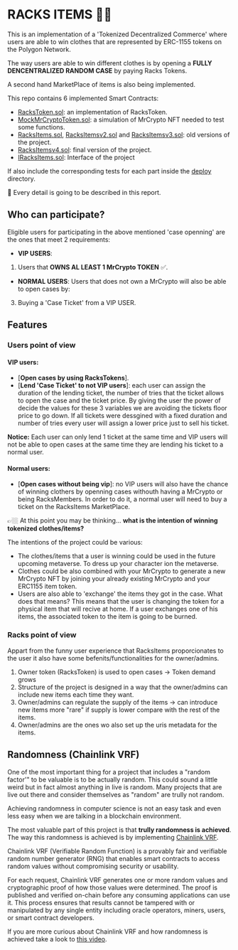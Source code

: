 # RACKS ITEMS 👕👖

This is an implementation of a 'Tokenized Decentralized Commerce' where users are able to win clothes that are represented by ERC-1155 tokens on the Polygon Network.

The way users are able to win different clothes is by opening a **FULLY DENCENTRALIZED RANDOM CASE** by paying Racks Tokens.

A second hand MarketPlace of items is also being implemented.

This repo contains 6 implemented Smart Contracts:

- [RacksToken.sol](https://github.com/JMariadlcs/racks-items-backend/blob/main/contracts/RacksToken.sol): an implementation of RacksToken.
- [MockMrCryptoToken.sol](https://github.com/JMariadlcs/racks-items-backend/blob/main/contracts/MockMrCryptoToken.sol): a simulation of MrCrypto NFT needed to test some functions.
- [RacksItems.sol](https://github.com/JMariadlcs/racks-items-backend/blob/main/contracts/RacksItems.sol), [RacksItemsv2.sol](https://github.com/JMariadlcs/racks-items-backend/blob/main/contracts/RacksItemsv2.sol) and [RacksItemsv3.sol](https://github.com/JMariadlcs/racks-items-backend/blob/main/contracts/RacksItemsv3.sol): old versions of the project.
- [RacksItemsv4.sol](https://github.com/devScrooge/racks-items-backend/blob/main/contracts/RacksItemsv4.sol): final version of the project.
- [IRacksItems.sol](https://github.com/JMariadlcs/racks-items-backend/blob/main/contracts/IRacksItems.sol): Interface of the project

If also include the corresponding tests for each part inside the [deploy](https://github.com/JMariadlcs/racks-items-backend/tree/main/deploy) directory.

🚨 Every detail is going to be described in this report.

## Who can participate?

Eligible users for participating in the above mentioned 'case openning' are the ones that meet 2 requirements:

- **VIP USERS**:

1. Users that **OWNS AL LEAST 1 MrCrypto TOKEN** ✅.

- **NORMAL USERS**:
  Users that does not own a MrCrypto will also be able to open cases by:

3. Buying a 'Case Ticket' from a VIP USER.

## Features

### Users point of view

#### VIP users:

- [**Open cases by using RacksTokens**].
- [**Lend 'Case Ticket' to not VIP users**]: each user can assign the duration of the lending ticket, the number of tries that the ticket allows to open the case and the ticket price. By giving the user the power of decide the values for these 3 variables we are avoiding the tickets floor price to go down. If all tickets were dessgined with a fixed duration and number of tries every user will assign a lower price just to sell his ticket.

**Notice:** Each user can only lend 1 ticket at the same time and VIP users will not be able to open cases at the same time they are lending his ticket to a normal user.

#### Normal users:

- [**Open cases without being vip**]: no VIP users will also have the chance of winning clothers by openning cases withouth having a MrCrypto or being RacksMembers. In order to do it, a normal user will need to buy a ticket on the RacksItems MarketPlace.

👉🏼 At this point you may be thinking... **what is the intention of winning tokenized clothes/items?**

The intentions of the project could be various:

- The clothes/items that a user is winning could be used in the future upcoming metaverse. To dress up your character ion the metaverse.
- Clothes could be also combined with your MrCrypto to generate a new MrCrypto NFT by joining your already existing MrCrypto and your ERC1155 item token.
- Users are also able to 'exchange' the items they got in the case. What does that means? This means that the user is changing the token for a physical item that will recive at home. If a user exchanges one of his items, the associated token to the item is going to be burned.

### Racks point of view

Appart from the funny user experience that RacksItems proporcionates to the user it also have some befenits/functionalities for the owner/admins.

1. Owner token (RacksToken) is used to open cases -> Token demand grows
2. Structure of the project is designed in a way that the owner/admins can include new items each time they want.
3. Owner/admins can regulate the supply of the items -> can introduce new items more "rare" if supply is lower compare with the rest of the items.
4. Owner/admins are the ones wo also set up the uris metadata for the items.

## Randomness (Chainlink VRF)

One of the most important thing for a project that includes a "random factor'" to be valuable is to be actually random. This could sound a little weird but in fact almost anything in live is random. Many projects that are live out there and consider themselves as "random" are trully not random.

Achieving randomness in computer science is not an easy task and even less easy when we are talking in a blockchain environment.

The most valuable part of this project is that **trully randomness is achieved**. The way this randomness is achieved is by implementing [Chainlink VRF](https://docs.chain.link/docs/chainlink-vrf/).

Chainlink VRF (Verifiable Random Function) is a provably fair and verifiable random number generator (RNG) that enables smart contracts to access random values without compromising security or usability.

For each request, Chainlink VRF generates one or more random values and cryptographic proof of how those values were determined. The proof is published and verified on-chain before any consuming applications can use it. This process ensures that results cannot be tampered with or manipulated by any single entity including oracle operators, miners, users, or smart contract developers.

If you are more curious about Chainlink VRF and how randomness is achieved take a look to [this video](https://www.youtube.com/watch?v=rdJ5d8j1RCg&feature=emb_title).
